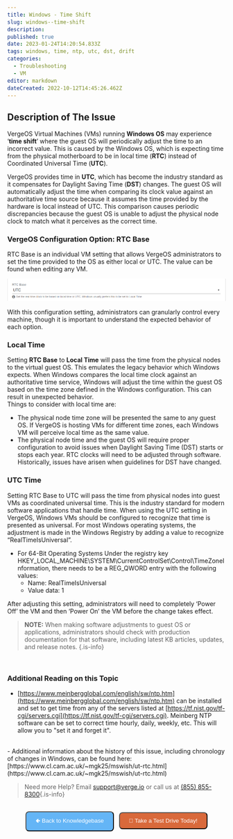 ```yaml
---
title: Windows - Time Shift
slug: windows--time-shift
description: 
published: true
date: 2023-01-24T14:20:54.833Z
tags: windows, time, ntp, utc, dst, drift
categories:
  - Troubleshooting
  - VM
editor: markdown
dateCreated: 2022-10-12T14:45:26.462Z
---
```


## Description of The Issue
VergeOS Virtual Machines (VMs) running **Windows OS** may experience ‘**time shift**’ where the guest OS will periodically adjust the time to an incorrect value. This is caused by the Windows OS, which is expecting time from the physical motherboard to be in local time (**RTC**) instead of Coordinated Universal Time (**UTC**).

VergeOS provides time in **UTC**, which has become the industry standard as it compensates for Daylight Saving Time (**DST**) changes. The guest OS will automatically adjust the time when comparing its clock value against an authoritative time source because it assumes the time provided by the hardware is local instead of UTC. This comparison causes periodic discrepancies because the guest OS is unable to adjust the physical node clock to match what it perceives as the correct time.

### VergeOS Configuration Option: RTC Base

RTC Base is an individual VM setting that allows VergeOS administrators to set the time provided to the OS as either local or UTC. The value can be found when editing any VM.

![rtcbase-utc-screenshot.png](/public/rtcbase-utc-screenshot.png)

With this configuration setting, administrators can granularly control every machine, though it is important to understand the expected behavior of each option. 

### Local Time
Setting **RTC Base** to **Local Time** will pass the time from the physical nodes to the virtual guest OS. This emulates the legacy behavior which Windows expects. When Windows compares the local time clock against an authoritative time service, Windows will adjust the time within the guest OS based on the time zone defined in the Windows configuration. This can result in unexpected behavior.  
Things to consider with local time are:
- The physical node time zone will be presented the same to any guest OS.  If VergeOS is hosting VMs for different time zones, each Windows VM will perceive local time as the same value.
- The physical node time and the guest OS will require proper configuration to avoid issues when Daylight Saving Time (DST) starts or stops each year.  RTC clocks will need to be adjusted through software.  Historically, issues have arisen when guidelines for DST have changed.

### UTC Time
Setting RTC Base to UTC will pass the time from physical nodes into guest VMs as coordinated universal time.  This is the industry standard for modern software applications that handle time.
When using the UTC setting in VergeOS, Windows VMs should be configured to recognize that time is presented as universal. For most Windows operating systems, the adjustment is made in the Windows Registry by adding a value to recognize “RealTimeIsUniversal”.  

- For 64-Bit Operating Systems
Under the registry key HKEY_LOCAL_MACHINE\SYSTEM\CurrentControlSet\Control\TimeZoneInformation, there needs to be a REG_QWORD entry  with the following values:
	- Name: RealTimeIsUniversal
	- Value data: 1

After adjusting this setting, administrators will need to completely ‘Power Off’ the VM and then ‘Power On’ the VM before the change takes effect.

> **NOTE:** When making software adjustments to guest OS or applications, administrators should check with production documentation for that software, including latest KB articles, updates, and release notes.
{.is-info}

<br>

### Additional Reading on this Topic
- [https://www.meinbergglobal.com/english/sw/ntp.htm](https://www.meinbergglobal.com/english/sw/ntp.htm) can be installed and set to get time from any of the servers listed at [https://tf.nist.gov/tf-cgi/servers.cgi](https://tf.nist.gov/tf-cgi/servers.cgi). Meinberg NTP software can be set to correct time hourly, daily, weekly, etc. This will allow you to "set it and forget it".
<br>
- Additional information about the history of this issue, including chronology of changes in Windows, can be found here: [https://www.cl.cam.ac.uk/~mgk25/mswish/ut-rtc.html](https://www.cl.cam.ac.uk/~mgk25/mswish/ut-rtc.html)

<br>

> Need more Help? Email <a href="mailto:support@verge.io?subject=Support Inquiry" target="_blank" rel="noopener noreferrer">support@verge.io</a> or call us at <a href="tel:+855-855-8300">(855) 855-8300</a>{.is-info}

<br>
<div style="text-align: center">
  <a href="https://wiki.verge.io/en/public/kb"><button class="button-25" style="appearance: button; background-color: #64B5f6; border-radius: 8px; color: #ffffff; padding: 10px 21px;">🢀  Back to Knowledgebase</button></a>   
<a href="https://www.verge.io/test-drive"><button class="button-25" style="appearance: button; background-color: #D9693B; border-radius: 8px; color: #ffffff; padding: 10px 21px;">🚗 Take a Test Drive Today!</button></a>
</div>
